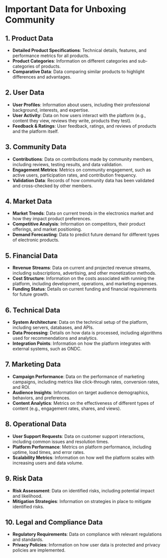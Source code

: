 # Important Data for Unboxing Community

## 1. Product Data
- **Detailed Product Specifications**: Technical details, features, and performance metrics for all products.
- **Product Categories**: Information on different categories and sub-categories of products.
- **Comparative Data**: Data comparing similar products to highlight differences and advantages.

## 2. User Data
- **User Profiles**: Information about users, including their professional background, interests, and expertise.
- **User Activity**: Data on how users interact with the platform (e.g., content they view, reviews they write, products they test).
- **Feedback & Ratings**: User feedback, ratings, and reviews of products and the platform itself.

## 3. Community Data
- **Contributions**: Data on contributions made by community members, including reviews, testing results, and data validation.
- **Engagement Metrics**: Metrics on community engagement, such as active users, participation rates, and contribution frequency.
- **Validation Data**: Records of how community data has been validated and cross-checked by other members.

## 4. Market Data
- **Market Trends**: Data on current trends in the electronics market and how they impact product preferences.
- **Competitive Analysis**: Information on competitors, their product offerings, and market positioning.
- **Demand Forecasting**: Data to predict future demand for different types of electronic products.

## 5. Financial Data
- **Revenue Streams**: Data on current and projected revenue streams, including subscriptions, advertising, and other monetization methods.
- **Cost Structure**: Information on the costs associated with running the platform, including development, operations, and marketing expenses.
- **Funding Status**: Details on current funding and financial requirements for future growth.

## 6. Technical Data
- **System Architecture**: Data on the technical setup of the platform, including servers, databases, and APIs.
- **Data Processing**: Details on how data is processed, including algorithms used for recommendations and analytics.
- **Integration Points**: Information on how the platform integrates with external systems, such as ONDC.

## 7. Marketing Data
- **Campaign Performance**: Data on the performance of marketing campaigns, including metrics like click-through rates, conversion rates, and ROI.
- **Audience Insights**: Information on target audience demographics, behaviors, and preferences.
- **Content Analytics**: Metrics on the effectiveness of different types of content (e.g., engagement rates, shares, and views).

## 8. Operational Data
- **User Support Requests**: Data on customer support interactions, including common issues and resolution times.
- **Platform Performance**: Metrics on platform performance, including uptime, load times, and error rates.
- **Scalability Metrics**: Information on how well the platform scales with increasing users and data volume.

## 9. Risk Data
- **Risk Assessment**: Data on identified risks, including potential impact and likelihood.
- **Mitigation Strategies**: Information on strategies in place to mitigate identified risks.

## 10. Legal and Compliance Data
- **Regulatory Requirements**: Data on compliance with relevant regulations and standards.
- **Privacy Policies**: Information on how user data is protected and privacy policies are implemented.
